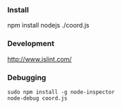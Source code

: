 ### Install

npm install
nodejs ./coord.js

###  Development

<http://www.jslint.com/>

### Debugging

```shell
sudo npm install -g node-inspector
node-debug coord.js
```
